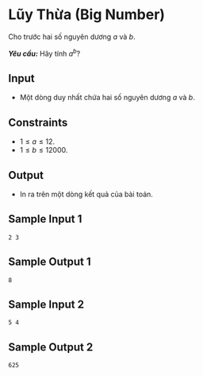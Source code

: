 # Lũy Thừa (Big Number)

Cho trước hai số nguyên dương $a$ và $b$.

***Yêu cầu:*** Hãy tính $a^b?$

## Input

- Một dòng duy nhất chứa hai số nguyên dương $a$ và $b$.

## Constraints

- $1 \le a \le 12$.
- $1 \le b \le 12000$.

## Output

- In ra trên một dòng kết quả của bài toán.

## Sample Input 1

```
2 3
```

## Sample Output 1

```
8
```

## Sample Input 2

```
5 4
```

## Sample Output 2

```
625
```